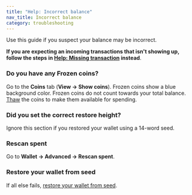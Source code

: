 ```yaml
---
title: "Help: Incorrect balance"
nav_title: Incorrect balance
category: troubleshooting
---
```


Use this guide if you suspect your balance may be incorrect.

**If you are expecting an incoming transactions that isn't showing up, follow the steps in [Help: Missing transaction](missing-tx) instead**.

### Do you have any Frozen coins?

Go to the **Coins** tab (**View → Show coins**). Frozen coins show a blue background color. Frozen coins do not count towards your total balance. [Thaw](freeze-thaw-outputs) the coins to make them available for spending.

### Did you set the correct restore height?

Ignore this section if you restored your wallet using a 14-word seed.

### Rescan spent

Go to **Wallet → Advanced → Rescan spent**.

### Restore your wallet from seed

If all else fails, [restore your wallet from seed](restore-from-seed).
